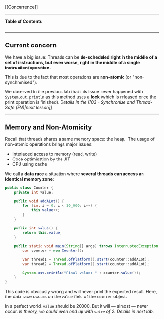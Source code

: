 [[Concurrence]]
****
**Table of Contents**
```table-of-contents
```

****
## Current concern

We have a big issue: Threads can be **de-scheduled right in the middle of a set of instructions, but even worse, right in the middle of a single instruction/operation**. 

This is due to the fact that most operations are **non-atomic** (or "non-synchronised"). 

We observed in the previous lab that this issue never happened with `System.out.println` as this method uses a **lock** (which is released once the print operation is finished).
	*Details in the [[03 - Synchronize and Thread-Safe (EN)|next lesson]]*


****
## Memory and Non-Atomicity

Recall that threads shares a same memory space: the heap. 
The usage of non-atomic operations brings major issues: 
- Interlaced access to memory (read, write) 
- Code optimisation by the JIT
- CPU using cache

We call a **data race** a situation where **several threads can access an identical memory zone**:
```java
public class Counter {
	private int value;

	public void addALot() {
		for (int i = 0; i < 10_000; i++) {
			this.value++;
		}
	}

	public int value() {
		return this.value;
	}

	public static void main(String[] args) throws InterruptedException {
		var counter = new Counter();

		var thread1 = Thread.ofPlatform().start(counter::addALot);
		var thread2 = Thread.ofPlatform().start(counter::addALot);

		System.out.println("Final value: " + counter.value());
	}
}
```

This code is obviously wrong and will never print the expected result. Here, the data race occurs on the `value` field of the `counter` object.

In a perfect world, `value` should be 20000. But it will — almost — never occur.
	*In theory, we could even end up with `value` of 2. Details in next lab.*
